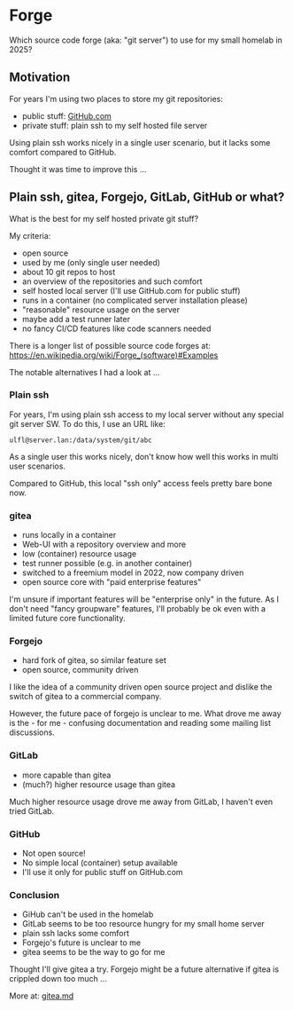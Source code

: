 # Forge

Which source code forge (aka: "git server") to use for my small homelab in 2025?

## Motivation

For years I'm using two places to store my git repositories:

* public stuff: [GitHub.com](https://github.com/)
* private stuff: plain ssh to my self hosted file server

Using plain ssh works nicely in a single user scenario, but it lacks some comfort compared to GitHub.

Thought it was time to improve this ...

## Plain ssh, gitea, Forgejo, GitLab, GitHub or what?

What is the best for my self hosted private git stuff?

My criteria:

* open source
* used by me (only single user needed)
* about 10 git repos to host
* an overview of the repositories and such comfort
* self hosted local server (I'll use GitHub.com for public stuff)
* runs in a container (no complicated server installation please)
* "reasonable" resource usage on the server
* maybe add a test runner later
* no fancy CI/CD features like code scanners needed

There is a longer list of possible source code forges at: https://en.wikipedia.org/wiki/Forge_(software)#Examples

The notable alternatives I had a look at ...

### Plain ssh

For years, I'm using plain ssh access to my local server without any special git server SW. To do this, I use an URL like:

```
ulfl@server.lan:/data/system/git/abc
```

As a single user this works nicely, don't know how well this works in multi user scenarios.

Compared to GitHub, this local "ssh only" access feels pretty bare bone now.

### gitea

* runs locally in a container
* Web-UI with a repository overview and more
* low (container) resource usage
* test runner possible (e.g. in another container)
* switched to a freemium model in 2022, now company driven
* open source core with "paid enterprise features"

I'm unsure if important features will be "enterprise only" in the future. As I don't need "fancy groupware" features, I'll probably be ok even with a limited future core functionality.

### Forgejo

* hard fork of gitea, so similar feature set
* open source, community driven

I like the idea of a community driven open source project and dislike the switch of gitea to a commercial company.

However, the future pace of forgejo is unclear to me. What drove me away is the - for me - confusing documentation and reading some mailing list discussions.

### GitLab

* more capable than gitea
* (much?) higher resource usage than gitea

Much higher resource usage drove me away from GitLab, I haven't even tried GitLab.

### GitHub

* Not open source!
* No simple local (container) setup available
* I'll use it only for public stuff on GitHub.com

### Conclusion

* GiHub can't be used in the homelab
* GitLab seems to be too resource hungry for my small home server
* plain ssh lacks some comfort
* Forgejo's future is unclear to me
* gitea seems to be the way to go for me

Thought I'll give gitea a try. Forgejo might be a future alternative if gitea is crippled down too much ...

More at: [gitea.md](gitea.md)
